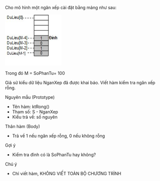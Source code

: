 Cho mô hình một ngăn xếp cài đặt bằng mảng như sau:

<img src="../Stack.png">

Trong đó M = SoPhanTu= 100

Giả sử kiểu dữ liệu NganXep đã được khai báo. Viết hàm kiểm tra ngăn xếp rỗng.

Nguyên mẫu (Prototype)
- Tên hàm: ktRong()
- Tham số: S - NganXep
- Kiểu trả về: số nguyên

Thân hàm (Body)
- Trả về 1 nếu ngăn xếp rỗng, 0 nếu không rỗng

Gợi ý
- Kiểm tra đỉnh có là SoPhanTu hay không?

Chú ý
- Chỉ viết hàm, KHÔNG VIẾT TOÀN BỘ CHƯƠNG TRÌNH
